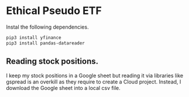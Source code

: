 
# Ethical Pseudo ETF

Instal the following dependencies.

```bash
pip3 install yfinance
pip3 install pandas-datareader
```

## Reading stock positions.

I keep my stock positions in a Google sheet but reading it via libraries like gspread is an overkill as they require to create a Cloud project. Instead, I download the Google sheet into a local csv file.
